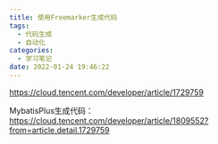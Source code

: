 ```yaml
---
title: 使用Freemarker生成代码
tags:
  - 代码生成
  - 自动化
categories:
  - 学习笔记
date: 2022-01-24 19:46:22
---
```


https://cloud.tencent.com/developer/article/1729759

MybatisPlus生成代码：https://cloud.tencent.com/developer/article/1809552?from=article.detail.1729759

